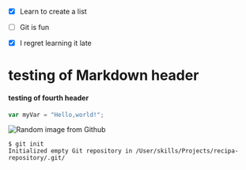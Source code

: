 - [x] Learn to create a list
- [ ] Git is fun
- [x] I regret learning it late







# testing of Markdown header
#### testing of fourth header

```javascript
var myVar = "Hello,world!";
```


![Random image from Github](https://octodex.github.com/images/neurocats_E.png)


```
$ git init
Initialized empty Git repository in /User/skills/Projects/recipa-repository/.git/
```
